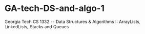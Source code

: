# GA-tech-DS-and-algo-1
Georgia Tech CS 1332 -- Data Structures &amp; Algorithms I: ArrayLists, LinkedLists, Stacks and Queues
